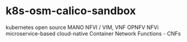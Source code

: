 # k8s-osm-calico-sandbox
kubernetes open source MANO NFVI / VIM, VNF OPNFV NFVi microservice-based cloud-native Container Network Functions - CNFs
